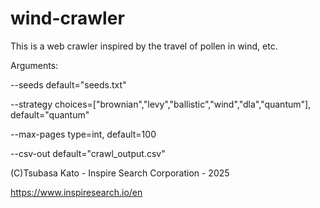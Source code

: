 # wind-crawler
This is a web crawler inspired by the travel of pollen in wind, etc.

Arguments:

  --seeds default="seeds.txt"
  
  --strategy choices=["brownian","levy","ballistic","wind","dla","quantum"],
                   default="quantum"
                   
  --max-pages type=int, default=100
  
  --csv-out default="crawl_output.csv"

(C)Tsubasa Kato - Inspire Search Corporation - 2025

https://www.inspiresearch.io/en
